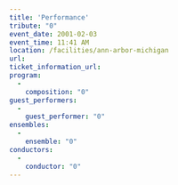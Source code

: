 ```yaml
---
title: 'Performance'
tribute: "0"
event_date: 2001-02-03
event_time: 11:41 AM
location: /facilities/ann-arbor-michigan
url: 
ticket_information_url: 
program: 
  -
    composition: "0"
guest_performers: 
  -
    guest_performer: "0"
ensembles: 
  -
    ensemble: "0"
conductors: 
  -
    conductor: "0"
---
```

